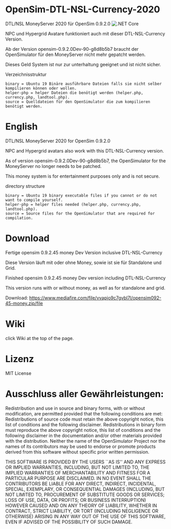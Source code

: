 # OpenSim-DTL-NSL-Currency-2020
DTL/NSL MoneyServer 2020 für OpenSim 0.9.2.0
![.NET Core](https://github.com/Moto/OpenSim-DTL-NSL-Currency-2020/workflows/.NET%20Core/badge.svg)

NPC und Hypergrid Avatare funktioniert auch mit dieser DTL-NSL-Currency Version.

Ab der Version opensim-0.9.2.0Dev-90-g8d8b5b7 braucht der OpenSimulator für den MoneyServer nicht mehr gepatcht werden.

Dieses Geld System ist nur zur unterhaltung geeignet und ist nicht sicher.

Verzeichnisstruktur

    binary = Ubuntu 19 Binäre ausführbare Dateien falls sie nicht selber kompilieren können oder wollen.
    helper-php = helper Dateien die benötigt werden (helper.php, currency.php, landtool.php).
    source = Quelldateien für den OpenSimulator die zum kompilieren benötigt werden.

# English
DTL/NSL MoneyServer 2020 for OpenSim 0.9.2.0

NPC and Hypergrid avatars also work with this DTL-NSL-Currency version.

As of version opensim-0.9.2.0Dev-90-g8d8b5b7, the OpenSimulator for the MoneyServer no longer needs to be patched. 

This money system is for entertainment purposes only and is not secure.

directory structure

    binary = Ubuntu 19 binary executable files if you cannot or do not want to compile yourself.
    helper-php = helper files needed (helper.php, currency.php, landtool.php).
    source = Source files for the OpenSimulator that are required for compilation.


# Download
Fertige opensim 0.9.2.45 money Dev Version inclusive DTL-NSL-Currency 

Diese Version läuft mit oder ohne Money, sowie ist sie für Standalone und Grid.

Finished opensim 0.9.2.45 money Dev version including DTL-NSL-Currency

This version runs with or without money, as well as for standalone and grid.

Download: https://www.mediafire.com/file/vvapjo9c7gvbl7l/opensim092-45-money.zip/file

# Wiki
click Wiki at the top of the page.

# Lizenz
MIT License
    
# Ausschluss aller Gewährleistungen:
Redistribution and use in source and binary forms, with or without
modification, are permitted provided that the following conditions are met:
Redistributions of source code must retain the above copyright
notice, this list of conditions and the following disclaimer.
Redistributions in binary form must reproduce the above copyright
notice, this list of conditions and the following disclaimer in the
documentation and/or other materials provided with the distribution.
Neither the name of the OpenSimulator Project nor the
names of its contributors may be used to endorse or promote products
derived from this software without specific prior written permission.


THIS SOFTWARE IS PROVIDED BY THE USERS ``AS IS'' AND ANY
 EXPRESS OR IMPLIED WARRANTIES, INCLUDING, BUT NOT LIMITED TO, THE IMPLIED
WARRANTIES OF MERCHANTABILITY AND FITNESS FOR A PARTICULAR PURPOSE ARE
DISCLAIMED. IN NO EVENT SHALL THE CONTRIBUTORS BE LIABLE FOR ANY
DIRECT, INDIRECT, INCIDENTAL, SPECIAL, EXEMPLARY, OR CONSEQUENTIAL DAMAGES
(INCLUDING, BUT NOT LIMITED TO, PROCUREMENT OF SUBSTITUTE GOODS OR SERVICES;
LOSS OF USE, DATA, OR PROFITS; OR BUSINESS INTERRUPTION) HOWEVER CAUSED AND
ON ANY THEORY OF LIABILITY, WHETHER IN CONTRACT, STRICT LIABILITY, OR TORT
(INCLUDING NEGLIGENCE OR OTHERWISE) ARISING IN ANY WAY OUT OF THE USE OF THIS
SOFTWARE, EVEN IF ADVISED OF THE POSSIBILITY OF SUCH DAMAGE.
